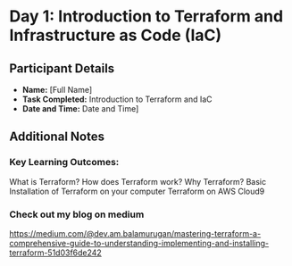 # Day 1: Introduction to Terraform and Infrastructure as Code (IaC)

## Participant Details
- **Name:** [Full Name]
- **Task Completed:** Introduction to Terraform and IaC
- **Date and Time:** Date and Time]

## Additional Notes
### Key Learning Outcomes:

What is Terraform?
How does Terraform work?
Why Terraform?
Basic Installation of Terraform on your computer
Terraform on AWS Cloud9

### Check out my blog on medium

https://medium.com/@dev.am.balamurugan/mastering-terraform-a-comprehensive-guide-to-understanding-implementing-and-installing-terraform-51d03f6de242